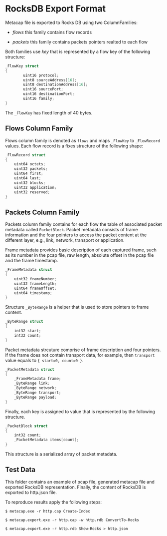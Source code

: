 ﻿# RocksDB Export Format
Metacap file is exported to Rocks DB using two ColumnFamilies:

* *flows* this family contains flow records
		  
* *packets* this family contains packets pointers realted to each flow

Both families use *key* that is represented by a flow key of the following structure:

```C
_FlowKey struct
{
        uint16 protocol;
        uint8 sourceAddress[16];
        uint8 destinationAddress[16];
        uint16 sourcePort;
        uint16 destinationPort;
        uint16 family;
}
```
The ```_FlowKey``` has fixed length of 40 bytes.

## Flows Column Family
Flows column family is denoted as ```flows``` and maps ```_FlowKey``` to ```_FlowRecord``` values. Each
flow record is a fixes structure of the following shape:

```C
_FlowRecord struct 
{
    uint64 octets;
    uint32 packets;
    uint64 first;
    uint64 last;
    uint32 blocks;
    uint32 application;
    uint32 reserved;
}
```


## Packets Column Family
Packets column family contains for each flow the table of associated packet metadata called ```PacketBlock```. 
Packet metadata consists of frame information and the four pointers to access the packet content
at the different layer, e.g., link, network, transport or application.

Frame metadata provides basic description of each captured frame, such as its number in the pcap file, 
raw length, absolute offset in the pcap file and the frame timestamp.
```C
_FrameMetadata struct
{
    uint32 frameNumber;
    uint32 frameLength;
    uint64 frameOffset;
    uint64 timestamp;	
}
```

Structure ```_ByteRange``` is a helper that is used to store pointers to frame content.

```C
_ByteRange struct
{
    int32 start;
    int32 count;
}
```
Packet metadata strcuture comprise of frame description and four pointers. If the frame does not contain 
transport data, for example, then ```transport``` value equals to ```{ start=0, count=0 }```.

```C
_PacketMetadata struct
{
    _FrameMetadata frame;
    _ByteRange link;
    _ByteRange network;
    _ByteRange transport;
    _ByteRange payload;
}
```
Finally, each key is assigned to value that is represented by the following structure. 
```C
_PacketBlock struct
{
	int32 count;
	_PacketMetadata items[count];
}
```
This structure is a serialized array of packet metadata.

## Test Data
This folder contains an example of pcap file, generated metacap file and exported RocksDB representation. 
Finally, the content of RocksDB is exported to http.json file.

To reproduce results apply the following steps:
```
$ metacap.exe -r http.cap Create-Index

$ metacap.export.exe -r http.cap -w http.rdb ConvertTo-Rocks

$ metacap.export.exe -r http.rdb Show-Rocks > http.json
```